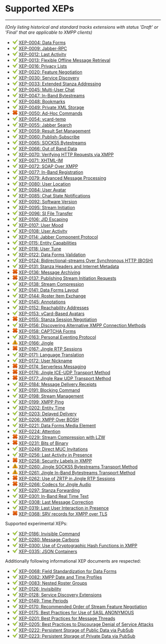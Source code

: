 # Supported XEPs
---

*(Only listing historical and standard tracks extensions with status 'Draft' or 'Final' that are applicable to XMPP clients)*

* ![supported][supported]           [XEP-0004: Data Forms](http://xmpp.org/extensions/xep-0004.html)
* ![supported][supported]           [XEP-0009: Jabber-RPC](http://xmpp.org/extensions/xep-0009.html)
* ![supported][supported]           [XEP-0012: Last Activity](http://xmpp.org/extensions/xep-0012.html)
* ![supported][supported]           [XEP-0013: Flexible Offline Message Retrieval](http://xmpp.org/extensions/xep-0013.html)
* ![supported][supported]           [XEP-0016: Privacy Lists](http://xmpp.org/extensions/xep-0016.html)
* ![supported][supported]           [XEP-0020: Feature Negotiation](http://xmpp.org/extensions/xep-0020.html)
* ![supported][supported]           [XEP-0030: Service Discovery](http://xmpp.org/extensions/xep-0030.html)
* ![supported][supported]           [XEP-0033: Extended Stanza Addressing](http://xmpp.org/extensions/xep-0033.html)
* ![supported][supported]           [XEP-0045: Multi-User Chat](http://xmpp.org/extensions/xep-0045.html)
* ![supported][supported]           [XEP-0047: In-Band Bytestreams](http://xmpp.org/extensions/xep-0047.html)
* ![supported][supported]           [XEP-0048: Bookmarks](http://xmpp.org/extensions/xep-0048.html)
* ![supported][supported]           [XEP-0049: Private XML Storage](http://xmpp.org/extensions/xep-0049.html)
* ![not supported][not supported]   [XEP-0050: Ad-Hoc Commands](http://xmpp.org/extensions/xep-0050.html)
* ![supported][supported]           [XEP-0054: vcard-temp](http://xmpp.org/extensions/xep-0054.html)
* ![supported][supported]           [XEP-0055: Jabber Search](http://xmpp.org/extensions/xep-0055.html)
* ![supported][supported]           [XEP-0059: Result Set Management](http://xmpp.org/extensions/xep-0059.html)
* ![supported][supported]           [XEP-0060: Publish-Subscribe](http://xmpp.org/extensions/xep-0060.html)
* ![supported][supported]           [XEP-0065: SOCKS5 Bytestreams](http://xmpp.org/extensions/xep-0065.html)
* ![supported][supported]           [XEP-0066: Out of Band Data](http://xmpp.org/extensions/xep-0066.html)
* ![supported][supported]           [XEP-0070: Verifying HTTP Requests via XMPP](http://xmpp.org/extensions/xep-0070.html)
* ![supported][supported]           [XEP-0071: XHTML-IM](http://xmpp.org/extensions/xep-0071.html)
* ![supported][supported]           [XEP-0072: SOAP Over XMPP](http://xmpp.org/extensions/xep-0072.html)
* ![supported][supported]           [XEP-0077: In-Band Registration](http://xmpp.org/extensions/xep-0077.html)
* ![supported][supported]           [XEP-0079: Advanced Message Processing](http://xmpp.org/extensions/xep-0079.html)
* ![supported][supported]           [XEP-0080: User Location](http://xmpp.org/extensions/xep-0080.html)
* ![supported][supported]           [XEP-0084: User Avatar](http://xmpp.org/extensions/xep-0084.html)
* ![supported][supported]           [XEP-0085: Chat State Notifications](http://xmpp.org/extensions/xep-0085.html)
* ![supported][supported]           [XEP-0092: Software Version](http://xmpp.org/extensions/xep-0092.html)
* ![supported][supported]           [XEP-0095: Stream Initiation](http://xmpp.org/extensions/xep-0095.html)
* ![supported][supported]           [XEP-0096: SI File Transfer](http://xmpp.org/extensions/xep-0096.html)
* ![supported][supported]           [XEP-0106: JID Escaping](http://xmpp.org/extensions/xep-0106.html)
* ![supported][supported]           [XEP-0107: User Mood](http://xmpp.org/extensions/xep-0107.html)
* ![supported][supported]           [XEP-0108: User Activity](http://xmpp.org/extensions/xep-0108.html)
* ![supported][supported]           [XEP-0114: Jabber Component Protocol](http://xmpp.org/extensions/xep-0114.html)
* ![supported][supported]           [XEP-0115: Entity Capabilities](http://xmpp.org/extensions/xep-0115.html)
* ![supported][supported]           [XEP-0118: User Tune](http://xmpp.org/extensions/xep-0118.html)
* ![supported][supported]           [XEP-0122: Data Forms Validation](http://xmpp.org/extensions/xep-0122.html)
* ![supported][supported]           [XEP-0124: Bidirectional-streams Over Synchronous HTTP (BOSH)](http://xmpp.org/extensions/xep-0124.html)
* ![supported][supported]           [XEP-0131: Stanza Headers and Internet Metadata](http://xmpp.org/extensions/xep-0131.html)
* ![not supported][not supported]   [XEP-0136: Message Archiving](http://xmpp.org/extensions/xep-0136.html)
* ![not supported][not supported]   [XEP-0137: Publishing Stream Initiation Requests](http://xmpp.org/extensions/xep-0137.html)
* ![supported][supported]           [XEP-0138: Stream Compression](http://xmpp.org/extensions/xep-0138.html)
* ![supported][supported]           [XEP-0141: Data Forms Layout](http://xmpp.org/extensions/xep-0141.html)
* ![supported][supported]           [XEP-0144: Roster Item Exchange](http://xmpp.org/extensions/xep-0144.html)
* ![supported][supported]           [XEP-0145: Annotations](http://xmpp.org/extensions/xep-0145.html)
* ![supported][supported]           [XEP-0152: Reachability Addresses](http://xmpp.org/extensions/xep-0152.html)
* ![supported][supported]           [XEP-0153: vCard-Based Avatars](http://xmpp.org/extensions/xep-0153.html)
* ![not supported][not supported]   [XEP-0155: Stanza Session Negotiation](http://xmpp.org/extensions/xep-0155.html)
* ![supported][supported]           [XEP-0156: Discovering Alternative XMPP Connection Methods](http://xmpp.org/extensions/xep-0156.html)
* ![not supported][not supported]   [XEP-0158: CAPTCHA Forms](http://xmpp.org/extensions/xep-0158.html)
* ![supported][supported]           [XEP-0163: Personal Eventing Protocol](http://xmpp.org/extensions/xep-0163.html)
* ![in development][in development] [XEP-0166: Jingle](http://xmpp.org/extensions/xep-0166.html)
* ![not supported][not supported]   [XEP-0167: Jingle RTP Sessions](http://xmpp.org/extensions/xep-0167.html)
* ![supported][supported]           [XEP-0171: Language Translation](http://xmpp.org/extensions/xep-0171.html)
* ![supported][supported]           [XEP-0172: User Nickname](http://xmpp.org/extensions/xep-0172.html)
* ![not supported][not supported]   [XEP-0174: Serverless Messaging](http://xmpp.org/extensions/xep-0174.html)
* ![not supported][not supported]   [XEP-0176: Jingle ICE-UDP Transport Method](http://xmpp.org/extensions/xep-0176.html)
* ![not supported][not supported]   [XEP-0177: Jingle Raw UDP Transport Method](http://xmpp.org/extensions/xep-0177.html)
* ![supported][supported]           [XEP-0184: Message Delivery Receipts](http://xmpp.org/extensions/xep-0184.html)
* ![supported][supported]           [XEP-0191: Blocking Command](http://xmpp.org/extensions/xep-0191.html)
* ![supported][supported]           [XEP-0198: Stream Management](http://xmpp.org/extensions/xep-0198.html)
* ![supported][supported]           [XEP-0199: XMPP Ping](http://xmpp.org/extensions/xep-0199.html)
* ![supported][supported]           [XEP-0202: Entity Time](http://xmpp.org/extensions/xep-0202.html)
* ![supported][supported]           [XEP-0203: Delayed Delivery](http://xmpp.org/extensions/xep-0203.html)
* ![supported][supported]           [XEP-0206: XMPP Over BOSH](http://xmpp.org/extensions/xep-0206.html)
* ![supported][supported]           [XEP-0221: Data Forms Media Element](http://xmpp.org/extensions/xep-0221.html)
* ![supported][supported]           [XEP-0224: Attention](http://xmpp.org/extensions/xep-0224.html)
* ![not supported][not supported]   [XEP-0229: Stream Compression with LZW](http://xmpp.org/extensions/xep-0229.html)
* ![not supported][not supported]   [XEP-0231: Bits of Binary](http://xmpp.org/extensions/xep-0231.html)
* ![supported][supported]           [XEP-0249: Direct MUC Invitations](http://xmpp.org/extensions/xep-0249.html)
* ![supported][supported]           [XEP-0256: Last Activity in Presence](http://xmpp.org/extensions/xep-0256.html)
* ![not supported][not supported]   [XEP-0258: Security Labels in XMPP](http://xmpp.org/extensions/xep-0258.html)
* ![in development][in development] [XEP-0260: Jingle SOCKS5 Bytestreams Transport Method](http://xmpp.org/extensions/xep-0260.html)
* ![in development][in development] [XEP-0261: Jingle In-Band Bytestreams Transport Method](http://xmpp.org/extensions/xep-0261.html)
* ![not supported][not supported]   [XEP-0262: Use of ZRTP in Jingle RTP Sessions](http://xmpp.org/extensions/xep-0262.html)
* ![not supported][not supported]   [XEP-0266: Codecs for Jingle Audio](http://xmpp.org/extensions/xep-0266.html)
* ![supported][supported]           [XEP-0297: Stanza Forwarding](http://xmpp.org/extensions/xep-0297.html)
* ![supported][supported]           [XEP-0301: In-Band Real Time Text](http://xmpp.org/extensions/xep-0301.html)
* ![supported][supported]           [XEP-0308: Last Message Correction](http://xmpp.org/extensions/xep-0308.html)
* ![supported][supported]           [XEP-0319: Last User Interaction in Presence](http://xmpp.org/extensions/xep-0319.html)
* ![not supported][not supported]   [XEP-0368: SRV records for XMPP over TLS](http://xmpp.org/extensions/xep-0368.html)

Supported experimental XEPs:

* ![supported][supported]           [XEP-0186: Invisible Command](http://xmpp.org/extensions/xep-0186.html)
* ![supported][supported]           [XEP-0280: Message Carbons](http://xmpp.org/extensions/xep-0280.html)
* ![supported][supported]           [XEP-0300: Use of Cryptographic Hash Functions in XMPP](http://xmpp.org/extensions/xep-0300.html)
* ![supported][supported]           [XEP-0335: JSON Containers](http://xmpp.org/extensions/xep-0335.html)


Additionally following informational XEP documents are respected:

* ![supported][supported]           [XEP-0068: Field Standardization for Data Forms](http://xmpp.org/extensions/xep-0068.html)
* ![supported][supported]           [XEP-0082: XMPP Date and Time Profiles](http://xmpp.org/extensions/xep-0082.html)
* ![supported][supported]           [XEP-0083: Nested Roster Groups](http://xmpp.org/extensions/xep-0083.html)
* ![supported][supported]           [XEP-0126: Invisibility](http://xmpp.org/extensions/xep-0126.html)
* ![supported][supported]           [XEP-0128: Service Discovery Extensions](http://xmpp.org/extensions/xep-0128.html)
* ![supported][supported]           [XEP-0149: Time Periods](http://xmpp.org/extensions/xep-0149.html)
* ![supported][supported]           [XEP-0170: Recommended Order of Stream Feature Negotiation](http://xmpp.org/extensions/xep-0170.html)
* ![supported][supported]           [XEP-0175: Best Practices for Use of SASL ANONYMOUS](http://xmpp.org/extensions/xep-0175.html)
* ![supported][supported]           [XEP-0201: Best Practices for Message Threads](http://xmpp.org/extensions/xep-0201.html)
* ![supported][supported]           [XEP-0205: Best Practices to Discourage Denial of Service Attacks](http://xmpp.org/extensions/xep-0205.html)
* ![supported][supported]           [XEP-0222: Persistent Storage of Public Data via PubSub](http://xmpp.org/extensions/xep-0222.html)
* ![supported][supported]           [XEP-0223: Persistent Storage of Private Data via PubSub](http://xmpp.org/extensions/xep-0223.html)

[supported]: supported.png "Is supported"
[not supported]: notsupported.png "Is not supported"
[in development]: development.png "Is in development or planned"